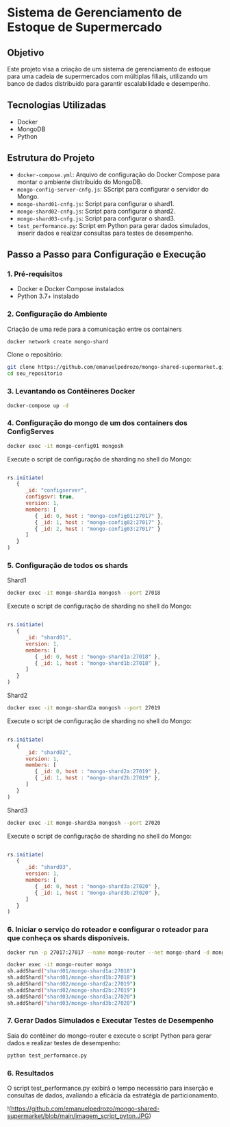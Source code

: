 # Sistema de Gerenciamento de Estoque de Supermercado

## Objetivo

Este projeto visa a criação de um sistema de gerenciamento de estoque para uma cadeia de supermercados com múltiplas filiais, utilizando um banco de dados distribuído para garantir escalabilidade e desempenho.

## Tecnologias Utilizadas

- Docker
- MongoDB
- Python

## Estrutura do Projeto

- `docker-compose.yml`: Arquivo de configuração do Docker Compose para montar o ambiente distribuído do MongoDB.
- `mongo-config-server-cnfg.js`: SScript para configurar o servidor do Mongo.
- `mongo-shard01-cnfg.js`: Script para configurar o shard1.
- `mongo-shard02-cnfg.js`: Script para configurar o shard2.
- `mongo-shard03-cnfg.js`: Script para configurar o shard3.
- `test_performance.py`: Script em Python para gerar dados simulados, inserir dados e realizar consultas para testes de desempenho.

## Passo a Passo para Configuração e Execução

### 1. Pré-requisitos

- Docker e Docker Compose instalados
- Python 3.7+ instalado

### 2. Configuração do Ambiente

Criação de uma rede para a comunicação entre os containers 

```bash
docker network create mongo-shard
```

Clone o repositório:

```bash
git clone https://github.com/emanuelpedrozo/mongo-shared-supermarket.git
cd seu_repositorio
```

### 3. Levantando os Contêineres Docker

```bash
docker-compose up -d
```

### 4. Configuração do mongo de um dos containers dos ConfigServes

```bash
docker exec -it mongo-config01 mongosh
```

Execute o script de configuração de sharding no shell do Mongo:

```javascript

rs.initiate(
   {
      _id: "configserver",
      configsvr: true,
      version: 1,
      members: [
         { _id: 0, host : "mongo-config01:27017" },
         { _id: 1, host : "mongo-config02:27017" },
         { _id: 2, host : "mongo-config03:27017" }
      ]
   }
)
```

### 5. Configuração de todos os shards

Shard1

```bash
docker exec -it mongo-shard1a mongosh --port 27018
```

Execute o script de configuração de sharding no shell do Mongo:

```javascript

rs.initiate(
   {
      _id: "shard01",
      version: 1,
      members: [
         { _id: 0, host : "mongo-shard1a:27018" },
         { _id: 1, host : "mongo-shard1b:27018" },
      ]
   }
)
```

Shard2

```bash
docker exec -it mongo-shard2a mongosh --port 27019
```

Execute o script de configuração de sharding no shell do Mongo:

```javascript

rs.initiate(
   {
      _id: "shard02",
      version: 1,
      members: [
         { _id: 0, host : "mongo-shard2a:27019" },
         { _id: 1, host : "mongo-shard2b:27019" },
      ]
   }
)
```

Shard3

```bash
docker exec -it mongo-shard3a mongosh --port 27020
```

Execute o script de configuração de sharding no shell do Mongo:

```javascript

rs.initiate(
   {
      _id: "shard03",
      version: 1,
      members: [
         { _id: 0, host : "mongo-shard3a:27020" },
         { _id: 1, host : "mongo-shard3b:27020" },
      ]
   }
)
```

### 6. Iniciar o serviço do roteador e configurar o roteador para que conheça os shards disponíveis.

```bash
docker run -p 27017:27017 --name mongo-router --net mongo-shard -d mongo mongos --port 27017 --configdb configserver/mongo-config01:27017,mongo-config02:27017,mongo-config03:27017 --bind_ip_all
```

```bash
docker exec -it mongo-router mongo
sh.addShard("shard01/mongo-shard1a:27018")
sh.addShard("shard01/mongo-shard1b:27018") 
sh.addShard("shard02/mongo-shard2a:27019")
sh.addShard("shard02/mongo-shard2b:27019") 
sh.addShard("shard03/mongo-shard3a:27020")
sh.addShard("shard03/mongo-shard3b:27020")
```

### 7. Gerar Dados Simulados e Executar Testes de Desempenho

Saia do contêiner do mongo-router e execute o script Python para gerar dados e realizar testes de desempenho:

```bash
python test_performance.py
```

### 6. Resultados

O script test_performance.py exibirá o tempo necessário para inserção e consultas de dados, avaliando a eficácia da estratégia de particionamento.

!(https://github.com/emanuelpedrozo/mongo-shared-supermarket/blob/main/imagem_script_pyton.JPG)








